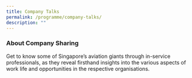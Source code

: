```yaml
---
title: Company Talks
permalink: /programme/company-talks/
description: ""
---
```

### **About Company Sharing**

Get to know some of Singapore’s aviation giants through in-service professionals, as they reveal firsthand insights into the various aspects of work life and opportunities in the respective organisations.

<style>#main-content .bp-section.bp-section-pagetitle, .bottom-navigation a {background-color: #CB6F31 !important;}</style>